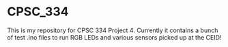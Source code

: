 # CPSC_334
This is my repository for CPSC 334 Project 4.
Currently it contains a bunch of test .ino files to run RGB LEDs and various sensors picked up at the CEID!
